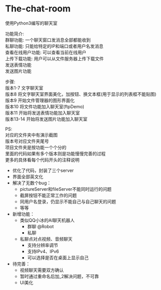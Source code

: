 # The-chat-room
  
使用Python3编写的聊天室

功能简介:<br>
 群聊功能: 一个聊天窗口发消息全部都能收到<br>
 私聊功能: 只能给特定的IP和端口或者用户名发消息<br>
 查看在线用户功能: 可以查看当前在线用户<br>
 上传下载功能: 用户可以从文件服务器上传下载文件<br>
 发送表情功能<br>
 发送图片功能<br>

步骤:<br>
 版本1-7 文字聊天室<br>
 版本8 将文字聊天室界面美化，加按钮、换文本框(用于显示的列表框不能贴图)<br>
 版本9 开始文件管理器的图形界面化<br>
 版本10 将文件功能加入聊天室(ftpDemo)<br>
 版本11 开始将发送表情功能加入聊天室<br>
 版本13-14 开始将发送图片功能加入聊天室<br>
 
PS:<br>
 对应的文件夹中有演示截图<br>
 版本号对应文件夹尾号<br>
 项目文件夹是按功能一个个分的<br>
 里面的代码如果有多个版本则是功能慢慢完善的过程<br>
 更多的具体看每个代码开头的注释说明<br>

- 优化了代码，封装了三个server
- 界面全部英文化
- 解决了无数个bug：
  - pictureServer和fileServer不能同时运行的问题
  - 截屏按钮不能正常工作的问题
  - 同用户名登录，仍显示不能自己与自己聊天的问题
  - 等等
- 新增功能：
  - 类似QQ小冰的AI聊天机器人
    - 群聊 @Robot
    - 私聊
  - 私聊点对点视频、音频聊天
    - 支持分辨率调节
    - 支持IPv4、IPv6
    - 可以选择是否在桌面上显示自己
- 待完善：
  - 视频聊天需要双方确认
  - 暂时通过重命名后加_2解决问题，不可靠
  - UI美化
